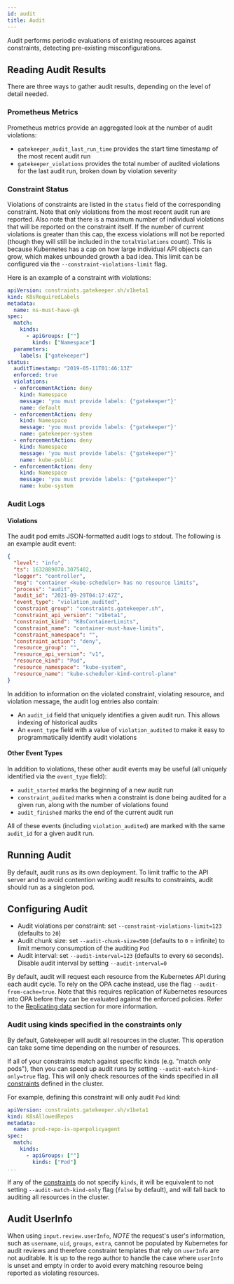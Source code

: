 ```yaml
---
id: audit
title: Audit
---
```


Audit performs periodic evaluations of existing resources against constraints, detecting pre-existing misconfigurations.

## Reading Audit Results

There are three ways to gather audit results, depending on the level of detail needed.

### Prometheus Metrics

Prometheus metrics provide an aggregated look at the number of audit violations:

* `gatekeeper_audit_last_run_time` provides the start time timestamp of the most recent audit run
* `gatekeeper_violations` provides the total number of audited violations for the last audit run, broken down by violation severity

### Constraint Status

Violations of constraints are listed in the `status` field of the corresponding constraint.
Note that only violations from the most recent audit run are reported. Also note that there
is a maximum number of individual violations that will be reported on the constraint
itself. If the number of current violations is greater than this cap, the excess violations
will not be reported (though they will still be included in the `totalViolations` count).
This is because Kubernetes has a cap on how large individual API objects can grow, which makes
unbounded growth a bad idea. This limit can be configured via the `--constraint-violations-limit` flag.

Here is an example of a constraint with violations:

```yaml
apiVersion: constraints.gatekeeper.sh/v1beta1
kind: K8sRequiredLabels
metadata:
  name: ns-must-have-gk
spec:
  match:
    kinds:
      - apiGroups: [""]
        kinds: ["Namespace"]
  parameters:
    labels: ["gatekeeper"]
status:
  auditTimestamp: "2019-05-11T01:46:13Z"
  enforced: true
  violations:
  - enforcementAction: deny
    kind: Namespace
    message: 'you must provide labels: {"gatekeeper"}'
    name: default
  - enforcementAction: deny
    kind: Namespace
    message: 'you must provide labels: {"gatekeeper"}'
    name: gatekeeper-system
  - enforcementAction: deny
    kind: Namespace
    message: 'you must provide labels: {"gatekeeper"}'
    name: kube-public
  - enforcementAction: deny
    kind: Namespace
    message: 'you must provide labels: {"gatekeeper"}'
    name: kube-system
```

### Audit Logs

#### Violations

The audit pod emits JSON-formatted audit logs to stdout. The following is an example audit event:

```json
{
  "level": "info",
  "ts": 1632889070.3075402,
  "logger": "controller",
  "msg": "container <kube-scheduler> has no resource limits",
  "process": "audit",
  "audit_id": "2021-09-29T04:17:47Z",
  "event_type": "violation_audited",
  "constraint_group": "constraints.gatekeeper.sh",
  "constraint_api_version": "v1beta1",
  "constraint_kind": "K8sContainerLimits",
  "constraint_name": "container-must-have-limits",
  "constraint_namespace": "",
  "constraint_action": "deny",
  "resource_group": "",
  "resource_api_version": "v1",
  "resource_kind": "Pod",
  "resource_namespace": "kube-system",
  "resource_name": "kube-scheduler-kind-control-plane"
}
```

In addition to information on the violated constraint, violating resource, and violation message, the
audit log entries also contain:

* An `audit_id` field that uniquely identifies a given audit run. This allows indexing of historical audits
* An `event_type` field with a value of `violation_audited` to make it easy to programmatically identify audit violations

#### Other Event Types

In addition to violations, these other audit events may be useful (all uniquely identified via the `event_type` field):

* `audit_started` marks the beginning of a new audit run
* `constraint_audited` marks when a constraint is done being audited for a given run, along with the number of violations found
* `audit_finished` marks the end of the current audit run

All of these events (including `violation_audited`) are marked with the same `audit_id` for a given audit run.

## Running Audit
By default, audit runs as its own deployment. To limit traffic to the API server and to avoid contention writing audit results to constraints, audit should run as a singleton pod.

## Configuring Audit

- Audit violations per constraint: set `--constraint-violations-limit=123` (defaults to `20`)
- Audit chunk size: set `--audit-chunk-size=500` (defaults to `0` = infinite) to limit memory consumption of the auditing `Pod`
- Audit interval: set `--audit-interval=123` (defaults to every `60` seconds). Disable audit interval by setting `--audit-interval=0`

By default, audit will request each resource from the Kubernetes API during each audit cycle. To rely on the OPA cache instead, use the flag `--audit-from-cache=true`. Note that this requires replication of Kubernetes resources into OPA before they can be evaluated against the enforced policies. Refer to the [Replicating data](sync.md) section for more information.

### Audit using kinds specified in the constraints only

By default, Gatekeeper will audit all resources in the cluster. This operation can take some time depending on the number of resources.

If all of your constraints match against specific kinds (e.g. "match only pods"), then you can speed up audit runs by setting `--audit-match-kind-only=true` flag. This will only check resources of the kinds specified in all [constraints](howto.md#constraints) defined in the cluster.

For example, defining this constraint will only audit `Pod` kind:

```yaml
apiVersion: constraints.gatekeeper.sh/v1beta1
kind: K8sAllowedRepos
metadata:
  name: prod-repo-is-openpolicyagent
spec:
  match:
    kinds:
      - apiGroups: [""]
        kinds: ["Pod"]
...
```

If any of the [constraints](howto.md#constraints) do not specify `kinds`, it will be equivalent to not setting `--audit-match-kind-only` flag (`false` by default), and will fall back to auditing all resources in the cluster.

## Audit UserInfo

When using `input.review.userInfo`, *NOTE* the request's user's information, such as `username`, `uid`, `groups`, `extra`, cannot be populated by Kubernetes for audit reviews and therefore constraint templates that rely on `userInfo` are not auditable. It is up to the rego author to handle the case where `userInfo` is unset and empty in order to avoid every matching resource being reported as violating resources. 
